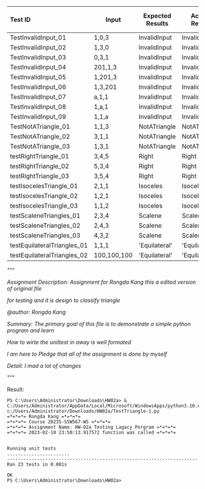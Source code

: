 | **Test ID**                 | **Input**   | **Expected Results** | **Actual Result** | **Pass or Fail** |
| :-------------------------- | ----------- | -------------------- | ----------------- | ---------------- |
| TestInvalidInput_01         | 1,0,3       | InvalidInput         | InvalidInput      | Pass             |
| TestInvalidInput_02         | 1,3,0       | InvalidInput         | InvalidInput      | Pass             |
| TestInvalidInput_03         | 0,3,1       | InvalidInput         | InvalidInput      | Pass             |
| TestInvalidInput_04         | 201,1,3     | InvalidInput         | InvalidInput      | Pass             |
| TestInvalidInput_05         | 1,201,3     | InvalidInput         | InvalidInput      | Pass             |
| TestInvalidInput_06         | 1,3,201     | InvalidInput         | InvalidInput      | Pass             |
| TestInvalidInput_07         | a,1,1       | InvalidInput         | InvalidInput      | Pass             |
| TestInvalidInput_08         | 1,a,1       | InvalidInput         | InvalidInput      | Pass             |
| TestInvalidInput_09         | 1,1,a       | InvalidInput         | InvalidInput      | Pass             |
| TestNotATriangle_01         | 1,1,3       | NotATriangle         | NotATriangle      | Pass             |
| TestNotATriangle_02         | 3,1,1       | NotATriangle         | NotATriangle      | Pass             |
| TestNotATriangle_03         | 1,3,1       | NotATriangle         | NotATriangle      | Pass             |
| testRightTriangle_01        | 3,4,5       | Right                | Right             | Pass             |
| testRightTriangle_02        | 5,3,4       | Right                | Right             | Pass             |
| testRightTriangle_03        | 3,5,4       | Right                | Right             | Pass             |
| testIsocelesTriangle_01     | 2,1,1       | Isoceles             | Isoceles          | Pass             |
| testIsocelesTriangle_02     | 1,2,1       | Isoceles             | Isoceles          | Pass             |
| testIsocelesTriangle_03     | 1,1,2       | Isoceles             | Isoceles          | Pass             |
| testScaleneTriangles_01     | 2,3,4       | Scalene              | Scalene           | Pass             |
| testScaleneTriangles_02     | 2,4,3       | Scalene              | Scalene           | Pass             |
| testScaleneTriangles_03     | 4,3,2       | Scalene              | Scalene           | Pass             |
| testEquilateralTriangles_01 | 1,1,1       | 'Equilateral'        | 'Equilateral'     | Pass             |
| testEquilateralTriangles_02 | 100,100,100 | 'Equilateral'        | 'Equilateral'     | Pass             |



*"""*

*Assignment Description: Assignment for Rongda Kang this a edited version of original file* 

*for testing and it is design to classify triangle*

*@author: Rongda Kang*

*Summary: The primary goal of this file is to demonstrate a simple python program and learn*

*How to wirte the unittest in away is well formated*

*I am here to Pledge that all of the assignment is done by myself*

*Detail: I mad a lot of changes*

*"""*

Result:

```
PS C:\Users\Administrator\Downloads\HW02a> & C:/Users/Administrator/AppData/Local/Microsoft/WindowsApps/python3.10.exe c:/Users/Administrator/Downloads/HW02a/TestTriangle-1.py
=*=*=*= Rongda Kang =*=*=*=
=*=*=*= Course 2023S-SSW567-WS =*=*=*=
=*=*=*= Assignment Name: HW-02a Testing Lagacy Porgram =*=*=*=
=*=*=*= 2023-02-10 23:50:13.917572 function was called =*=*=*=


Running unit tests
.......................
----------------------------------------------------------------------
Ran 23 tests in 0.001s

OK
PS C:\Users\Administrator\Downloads\HW02a>

```

